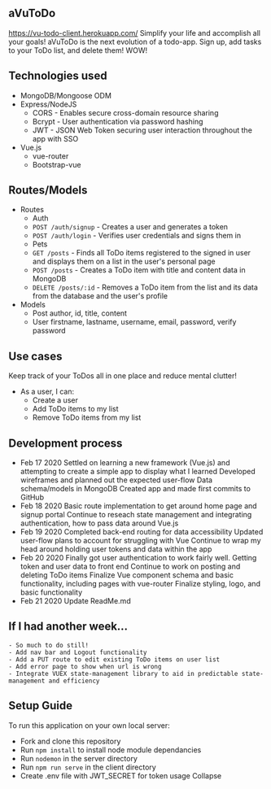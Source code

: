 ## aVuToDo
https://vu-todo-client.herokuapp.com/
Simplify your life and accomplish all your goals! aVuToDo is the next evolution of a todo-app.  Sign up, add tasks to your ToDo list, and delete them!  WOW! 
    
## Technologies used
* MongoDB/Mongoose ODM
* Express/NodeJS
    * CORS - Enables secure cross-domain resource sharing
    * Bcrypt - User authentication via password hashing
    * JWT - JSON Web Token securing user interaction throughout the app with SSO
* Vue.js
    * vue-router
    * Bootstrap-vue
## Routes/Models
 * Routes
    * Auth
     - `POST /auth/signup` - Creates a user and generates a token
     - `POST /auth/login` - Verifies user credentials and signs them in
    * Pets
     - `GET /posts` - Finds all ToDo items registered to the signed in user and displays them on a list in the user's personal page
     - `POST /posts` - Creates a ToDo item with title and content data in MongoDB
     - `DELETE /posts/:id` - Removes a ToDo item from the list and its data from the database and the user's profile
 * Models
    - Post
     author, id, title, content
    - User
     firstname, lastname, username, email, password, verify password
    
## Use cases
Keep track of your ToDos all in one place and reduce mental clutter!
- As a user, I can:
   - Create a user
   - Add ToDo items to my list
   - Remove ToDo items from my list
## Development process
   - Feb 17 2020
    Settled on learning a new framework (Vue.js) and attempting to create a simple app to display what I learned
    Developed wireframes and planned out the expected user-flow
    Data schema/models in MongoDB
    Created app and made first commits to GitHub
   - Feb 18 2020
    Basic route implementation to get around home page and signup portal
    Continue to reseach state management and integrating authentication, how to pass data around Vue.js
   - Feb 19 2020
    Completed back-end routing for data accessibility
    Updated user-flow plans to account for struggling with Vue 
    Continue to wrap my head around holding user tokens and data within the app
   - Feb 20 2020
    Finally got user authentication to work fairly well.  Getting token and user data to front end
    Continue to work on posting and deleting ToDo items
    Finalize Vue component schema and basic functionality, including pages with vue-router
    Finalize styling, logo, and basic functionality
   - Feb 21 2020
    Update ReadMe.md
## If I had another week...
    - So much to do still!
    - Add nav bar and Logout functionality
    - Add a PUT route to edit existing ToDo items on user list
    - Add error page to show when url is wrong
    - Integrate VUEX state-management library to aid in predictable state-management and efficiency
## Setup Guide
To run this application on your own local server:
* Fork and clone this repository
* Run `npm install` to install node module dependancies
* Run `nodemon` in the server directory
* Run `npm run serve` in the client directory
* Create .env file with JWT_SECRET for token usage
Collapse

